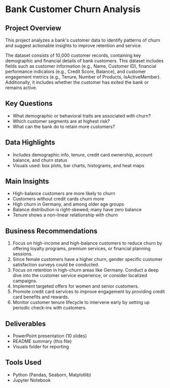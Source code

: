 # Bank Customer Churn Analysis

## Project Overview
This project analyzes a bank's customer data to identify patterns of churn and suggest actionable insights to improve retention and service.

The dataset consists of 10,000 customer records, containing key demographic and financial details of bank customers. This dataset includes fields such as customer information (e.g., Name, Customer ID), financial performance indicators (e.g., Credit Score, Balance), and customer engagement metrics (e.g., Tenure, Number of Products, IsActiveMember). Additionally, it includes whether the customer has exited the bank or remains active.

## Key Questions
- What demographic or behavioral traits are associated with churn?
- Which customer segments are at highest risk?
- What can the bank do to retain more customers?

## Data Highlights
- Includes demographic info, tenure, credit card ownership, account balance, and churn status
- Visuals used: box plots, bar charts, histograms, and heat maps

## Main Insights
- High-balance customers are more likely to churn
- Customers without credit cards churn more
- High churn in Germany, and among older age groups
- Balance distribution is right-skewed; many have zero balance
- Tenure shows a non-linear relationship with churn

## Business Recommendations
1. Focus on high-income and high-balance customers to reduce churn by offering loyalty programs, premium services, or financial planning sessions.
2. Since female customers have a higher churn, gender specific customer satisfaction surveys could be conducted.
3. Focus on retention in high-churn areas like Germany. Conduct a deep dive into the customer service experience, or consider localized campaigns.
4. Implement targeted offers for women and senior customers.
5. Promote credit card services to improve engagement by providing credit card benefits and rewards.
6. Monitor customer tenure lifecycle to intervene early by setting up periodic check-ins with customers.

## Deliverables
- PowerPoint presentation (10 slides)
- README summary (this file)
- Visuals folder for reporting

## Tools Used
- Python (Pandas, Seaborn, Matplotlib)
- Jupyter Notebook
